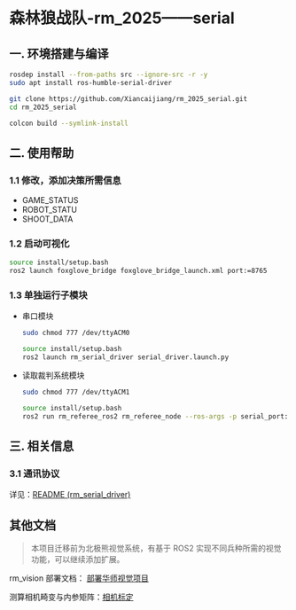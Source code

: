 # 森林狼战队-rm_2025——serial

## 一. 环境搭建与编译

```sh
rosdep install --from-paths src --ignore-src -r -y
sudo apt install ros-humble-serial-driver
```

```sh
git clone https://github.com/Xiancaijiang/rm_2025_serial.git
cd rm_2025_serial
```

```sh
colcon build --symlink-install
```

## 二. 使用帮助

### 1.1 修改，添加决策所需信息
- GAME_STATUS
- ROBOT_STATU
- SHOOT_DATA


### 1.2 启动可视化

```sh
source install/setup.bash
ros2 launch foxglove_bridge foxglove_bridge_launch.xml port:=8765
```

### 1.3 单独运行子模块


- 串口模块

    ```sh
    sudo chmod 777 /dev/ttyACM0

    source install/setup.bash
    ros2 launch rm_serial_driver serial_driver.launch.py
    ```

- 读取裁判系统模块

    ```sh
    sudo chmod 777 /dev/ttyACM1

    source install/setup.bash
    ros2 run rm_referee_ros2 rm_referee_node --ros-args -p serial_port:=/dev/ttyUSB0 -p baud_rate:=115200 -p debug_mode:=true
    ```


## 三. 相关信息

### 3.1 通讯协议

详见：[README (rm_serial_driver)](/src/rm_serial_driver/README.md)

## 其他文档

> 本项目迁移前为北极熊视觉系统，有基于 ROS2 实现不同兵种所需的视觉功能，可以继续添加扩展。

rm_vision 部署文档： [部署华师视觉项目](https://flowus.cn/lihanchen/share/0d472992-f136-4e0e-856f-89328e99c684) 

测算相机畸变与内参矩阵：[相机标定](https://flowus.cn/lihanchen/share/02a518a0-f1bb-47a5-8313-55f75bab21b5)
